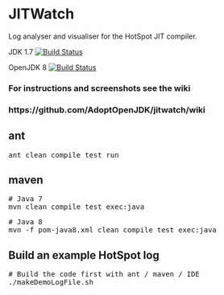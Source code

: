 JITWatch
========

Log analyser and visualiser for the HotSpot JIT compiler.

JDK 1.7 [![Build Status](https://adopt-openjdk.ci.cloudbees.com/buildStatus/icon?job=jitwatch)](https://adopt-openjdk.ci.cloudbees.com/job/jitwatch/)

OpenJDK 8 [![Build Status](https://adopt-openjdk.ci.cloudbees.com/buildStatus/icon?job=jitwatch/jdk=OpenJDK8)](https://adopt-openjdk.ci.cloudbees.com/job/jitwatch/jdk=OpenJDK8/)

<h3>For instructions and screenshots see the wiki</h3>
<h3>https://github.com/AdoptOpenJDK/jitwatch/wiki</h3>

<h2>ant</h2>
<pre>ant clean compile test run</pre>

<h2>maven</h2>
<pre># Java 7
mvn clean compile test exec:java</pre>
<pre># Java 8
mvn -f pom-java8.xml clean compile test exec:java</pre>

<h2>Build an example HotSpot log</h2>
<pre># Build the code first with ant / maven / IDE
./makeDemoLogFile.sh</pre>
